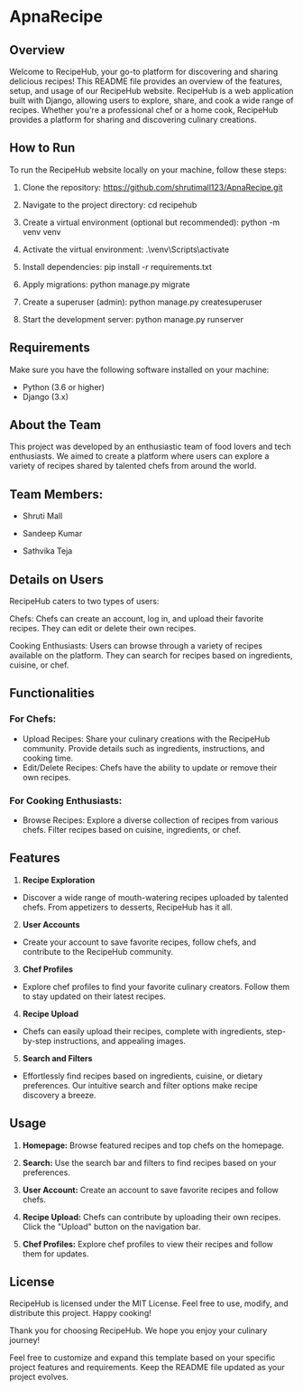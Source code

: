# ApnaRecipe

## Overview
Welcome to RecipeHub, your go-to platform for discovering and sharing delicious recipes! This README file provides an overview of the features, setup, and usage of our RecipeHub website.
RecipeHub is a web application built with Django, allowing users to explore, share, and cook a wide range of recipes. Whether you're a professional chef or a home cook, RecipeHub provides a platform for sharing and discovering culinary creations.



## How to Run
To run the RecipeHub website locally on your machine, follow these steps:
1. Clone the repository:
   https://github.com/shrutimall123/ApnaRecipe.git

2. Navigate to the project directory:
   cd recipehub

3. Create a virtual environment (optional but recommended):
   python -m venv venv

4. Activate the virtual environment:
   .\venv\Scripts\activate

5. Install dependencies:
   pip install -r requirements.txt

6. Apply migrations:
   python manage.py migrate

7. Create a superuser (admin):
   python manage.py createsuperuser

8. Start the development server:
   python manage.py runserver

## Requirements
Make sure you have the following software installed on your machine:

- Python (3.6 or higher)
- Django (3.x)


## About the Team
This project was developed by an enthusiastic team of food lovers and tech enthusiasts. We aimed to create a platform where users can explore a variety of recipes shared by talented chefs from around the world.

## Team Members:
- Shruti Mall

- Sandeep Kumar

- Sathvika Teja

## Details on Users
RecipeHub caters to two types of users:

Chefs:
Chefs can create an account, log in, and upload their favorite recipes.
They can edit or delete their own recipes.

Cooking Enthusiasts:
Users can browse through a variety of recipes available on the platform.
They can search for recipes based on ingredients, cuisine, or chef.


## Functionalities

### For Chefs:
- Upload Recipes:
Share your culinary creations with the RecipeHub community.
Provide details such as ingredients, instructions, and cooking time.
- Edit/Delete Recipes:
Chefs have the ability to update or remove their own recipes.

### For Cooking Enthusiasts:
- Browse Recipes:
Explore a diverse collection of recipes from various chefs.
Filter recipes based on cuisine, ingredients, or chef.


## Features
1. **Recipe Exploration**
- Discover a wide range of mouth-watering recipes uploaded by talented chefs. From appetizers to desserts, RecipeHub has it all.

2. **User Accounts**
- Create your account to save favorite recipes, follow chefs, and contribute to the RecipeHub community.

3. **Chef Profiles**
- Explore chef profiles to find your favorite culinary creators. Follow them to stay updated on their latest recipes.

4. **Recipe Upload**
- Chefs can easily upload their recipes, complete with ingredients, step-by-step instructions, and appealing images.

5. **Search and Filters**
- Effortlessly find recipes based on ingredients, cuisine, or dietary preferences. Our intuitive search and filter options make recipe discovery a breeze.


## Usage

1. **Homepage:**
Browse featured recipes and top chefs on the homepage.

2. **Search:**
Use the search bar and filters to find recipes based on your preferences.

3. **User Account:**
Create an account to save favorite recipes and follow chefs.

4. **Recipe Upload:**
Chefs can contribute by uploading their own recipes. Click the "Upload" button on the navigation bar.

5. **Chef Profiles:**
Explore chef profiles to view their recipes and follow them for updates.

## License
RecipeHub is licensed under the MIT License. Feel free to use, modify, and distribute this project. Happy cooking!

Thank you for choosing RecipeHub. We hope you enjoy your culinary journey!



Feel free to customize and expand this template based on your specific project features and requirements. Keep the README file updated as your project evolves.




